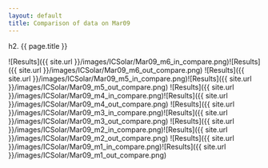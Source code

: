 ```yaml
---
layout: default
title: Comparison of data on Mar09
---
```

h2. {{ page.title }}

![Results]({{ site.url }}/images/ICSolar/Mar09_m6_in_compare.png)![Results]({{ site.url }}/images/ICSolar/Mar09_m6_out_compare.png)
![Results]({{ site.url }}/images/ICSolar/Mar09_m5_in_compare.png)![Results]({{ site.url }}/images/ICSolar/Mar09_m5_out_compare.png)
![Results]({{ site.url }}/images/ICSolar/Mar09_m4_in_compare.png)![Results]({{ site.url }}/images/ICSolar/Mar09_m4_out_compare.png)
![Results]({{ site.url }}/images/ICSolar/Mar09_m3_in_compare.png)![Results]({{ site.url }}/images/ICSolar/Mar09_m3_out_compare.png)
![Results]({{ site.url }}/images/ICSolar/Mar09_m2_in_compare.png)![Results]({{ site.url }}/images/ICSolar/Mar09_m2_out_compare.png)
![Results]({{ site.url }}/images/ICSolar/Mar09_m1_in_compare.png)![Results]({{ site.url }}/images/ICSolar/Mar09_m1_out_compare.png)
